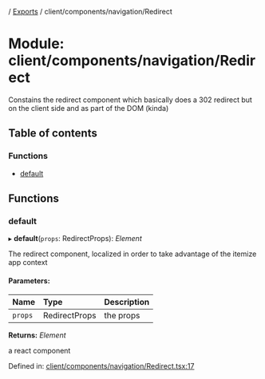 [](../README.md) / [Exports](../modules.md) / client/components/navigation/Redirect

# Module: client/components/navigation/Redirect

Constains the redirect component which basically does a 302 redirect
but on the client side and as part of the DOM (kinda)

## Table of contents

### Functions

- [default](client_components_navigation_redirect.md#default)

## Functions

### default

▸ **default**(`props`: RedirectProps): *Element*

The redirect component, localized in order to take advantage
of the itemize app context

#### Parameters:

Name | Type | Description |
:------ | :------ | :------ |
`props` | RedirectProps | the props   |

**Returns:** *Element*

a react component

Defined in: [client/components/navigation/Redirect.tsx:17](https://github.com/onzag/itemize/blob/11a98dec/client/components/navigation/Redirect.tsx#L17)
